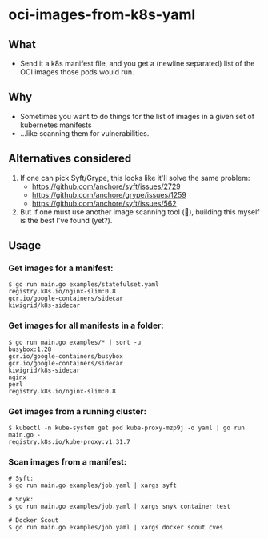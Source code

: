 # oci-images-from-k8s-yaml

## What

- Send it a k8s manifest file, and you get a (newline separated) list of the OCI images those pods would run.

## Why

- Sometimes you want to do things for the list of images in a given set of kubernetes manifests
- ...like scanning them for vulnerabilities.

## Alternatives considered

1. If one can pick Syft/Grype, this looks like it'll solve the same problem:
   - https://github.com/anchore/syft/issues/2729
   - https://github.com/anchore/grype/issues/1259
   - https://github.com/anchore/syft/issues/562
1. But if one must use another image scanning tool (🙉), building this myself is the best I've found (yet?).

## Usage

### Get images for a manifest:

```shell
$ go run main.go examples/statefulset.yaml
registry.k8s.io/nginx-slim:0.8
gcr.io/google-containers/sidecar
kiwigrid/k8s-sidecar
```

### Get images for all manifests in a folder:

```shell
$ go run main.go examples/* | sort -u
busybox:1.28
gcr.io/google-containers/busybox
gcr.io/google-containers/sidecar
kiwigrid/k8s-sidecar
nginx
perl
registry.k8s.io/nginx-slim:0.8
```

### Get images from a running cluster:

```shell
$ kubectl -n kube-system get pod kube-proxy-mzp9j -o yaml | go run main.go -
registry.k8s.io/kube-proxy:v1.31.7
```

### Scan images from a manifest:

```shell
# Syft:
$ go run main.go examples/job.yaml | xargs syft

# Snyk:
$ go run main.go examples/job.yaml | xargs snyk container test

# Docker Scout
$ go run main.go examples/job.yaml | xargs docker scout cves
```
